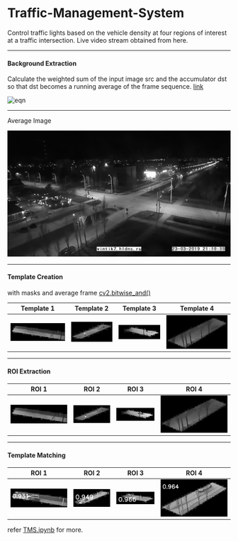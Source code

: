 # Traffic-Management-System
Control traffic lights based on the vehicle density at four regions of interest at a traffic intersection. Live video stream obtained from here.

---

#### Background Extraction

Calculate the weighted sum of the input image src and the accumulator dst so that dst becomes a running average of the frame sequence. [link](https://docs.opencv.org/2.4/modules/imgproc/doc/motion_analysis_and_object_tracking.html?highlight=accumulate#accumulateweighted)

<img src="https://docs.opencv.org/2.4/_images/math/7480f2f9ee402e9e85823d2644b8e1f8c263191a.png" alt="eqn" width="600"/>

---


Average Image


<img src="test/img/average.jpg" alt="Running verage" width="600"/>


---

#### Template Creation
with masks and average frame [cv2.bitwise_and()](https://docs.opencv.org/2.4.8/modules/core/doc/operations_on_arrays.html#bitwise-and)


Template 1|  Template 2|Template 3|Template 4
----|-------|---------|---------
![](test/img/template_roi_1.jpg) | ![](test/img/template_roi_2.jpg) | ![](test/img/template_roi_3.jpg) | ![](test/img/template_roi_4.jpg)


---

#### ROI Extraction

ROI 1|  ROI 2|ROI 3|ROI 4
----|-------|---------|---------
![](test/img/roi_1.jpg) | ![](test/img/roi_2.jpg) | ![](test/img/roi_3.jpg) | ![](test/img/roi_4.jpg)


---

#### Template Matching

ROI 1|  ROI 2|ROI 3|ROI 4
----|-------|---------|---------
![](test/img/roi_density_1.jpg) | ![](test/img/roi_density_2.jpg) | ![](test/img/roi_density_3.jpg) | ![](test/img/roi_density_4.jpg)

refer [TMS.ipynb](https://github.com/4lhc/Traffic-Management-System/blob/master/TMS.ipynb) for more.
